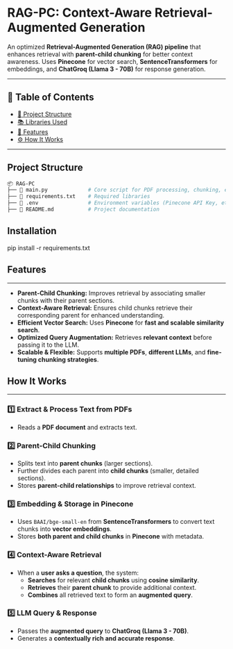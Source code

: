 # RAG-PC: Context-Aware Retrieval-Augmented Generation
An optimized **Retrieval-Augmented Generation (RAG) pipeline** that enhances retrieval with **parent-child chunking** for better context awareness. Uses **Pinecone** for vector search, **SentenceTransformers** for embeddings, and **ChatGroq (Llama 3 - 70B)** for response generation.

---

## 📖 Table of Contents
- [📂 Project Structure](#project-structure)
- [📚 Libraries Used](#libraries-used)
- [🚀 Features](#features)
- [⚙️ How It Works](#how-it-works)

---

## Project Structure
```bash
📦 RAG-PC
├── 📄 main.py             # Core script for PDF processing, chunking, embedding, and retrieval
├── 📄 requirements.txt    # Required libraries
├── 📄 .env                # Environment variables (Pinecone API Key, etc.)
├── 📄 README.md           # Project documentation
```
##  Installation
pip install -r requirements.txt

## Features
---

- **Parent-Child Chunking:** Improves retrieval by associating smaller chunks with their parent sections.
- **Context-Aware Retrieval:** Ensures child chunks retrieve their corresponding parent for enhanced understanding.
- **Efficient Vector Search:** Uses **Pinecone** for **fast and scalable similarity search**.
- **Optimized Query Augmentation:** Retrieves **relevant context** before passing it to the LLM.
- **Scalable & Flexible:** Supports **multiple PDFs**, **different LLMs**, and **fine-tuning chunking strategies**.


##  How It Works
---

### 1️⃣ Extract & Process Text from PDFs
- Reads a **PDF document** and extracts text.

### 2️⃣ Parent-Child Chunking
- Splits text into **parent chunks** (larger sections).
- Further divides each parent into **child chunks** (smaller, detailed sections).
- Stores **parent-child relationships** to improve retrieval context.

### 3️⃣ Embedding & Storage in Pinecone
- Uses `BAAI/bge-small-en` from **SentenceTransformers** to convert text chunks into **vector embeddings**.
- Stores **both parent and child chunks** in **Pinecone** with metadata.

### 4️⃣ Context-Aware Retrieval
- When a **user asks a question**, the system:
  - **Searches** for relevant **child chunks** using **cosine similarity**.
  - **Retrieves** their **parent chunk** to provide additional context.
  - **Combines** all retrieved text to form an **augmented query**.

### 5️⃣ LLM Query & Response
- Passes the **augmented query** to **ChatGroq (Llama 3 - 70B)**.
- Generates a **contextually rich and accurate response**.

